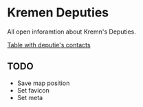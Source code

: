 # Kremen Deputies

All open inforamtion about Kremn's Deputies.

[Table with deputie's contacts](https://www.kremen.gov.ua/index.php/rozdil/miska_vlada/rada/grafik_rady)

## TODO

- Save map position
- Set favicon
- Set meta